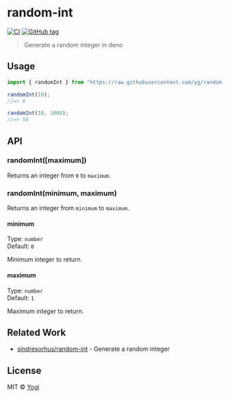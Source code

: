 # random-int

[![CI](https://github.com/yg/random-int/workflows/CI/badge.svg)](https://github.com/yg/random-int/actions)
[![GitHub tag](https://img.shields.io/github/v/tag/yg/random-int)](https://github.com/yg/random-int/releases)

> Generate a random integer in deno

## Usage

```ts
import { randomInt } from "https://raw.githubusercontent.com/yg/random-int/master/mod.ts";

randomInt(10);
//=> 6

randomInt(10, 1000);
//=> 58
```

## API

### randomInt([maximum])

Returns an integer from `0` to `maximum`.

### randomInt(minimum, maximum)

Returns an integer from `minimum` to `maximum`.

#### minimum

Type: `number`  
Default: `0`

Minimum integer to return.

#### maximum

Type: `number`  
Default: `1`

Maximum integer to return.

## Related Work

- [sindresorhus/random-int](https://github.com/sindresorhus/random-int) - Generate a random integer

## License

MIT © [Yogi](LICENSE)
